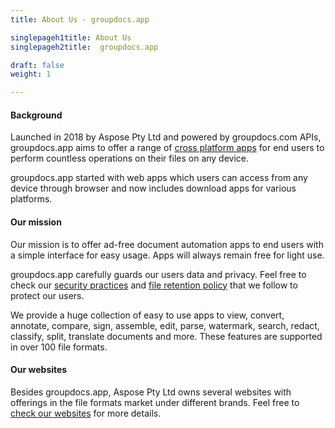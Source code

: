 ```yaml
---
title: About Us - groupdocs.app

singlepageh1title: About Us
singlepageh2title:  groupdocs.app

draft: false
weight: 1

---
```


#### Background

Launched in 2018 by Aspose Pty Ltd and powered by groupdocs.com APIs, groupdocs.app aims to offer a range of [cross platform apps](https://products.groupdocs.app) for end users to perform countless operations on their files on any device.

groupdocs.app started with web apps which users can access from any device through browser and now includes download apps for various platforms.

#### Our mission

Our mission is to offer ad-free document automation apps to end users with a simple interface for easy usage. Apps will always remain free for light use.

groupdocs.app carefully guards our users data and privacy. Feel free to check our [security practices](/security) and [file retention policy](/legal/file-retention-policy) that we follow to protect our users.

We provide a huge collection of easy to use apps to view, convert, annotate, compare, sign, assemble, edit, parse, watermark, search, redact, classify, split, translate documents and more. These features are supported in over 100 file formats.

#### Our websites

Besides groupdocs.app, Aspose Pty Ltd owns several websites with offerings in the file formats market under different brands. Feel free to [check our websites](https://websites.groupdocs.app) for more details.